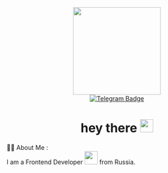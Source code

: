 <div id="header" align="center">
  <img src="https://media.giphy.com/media/A5PYmtufdQIjD37IC0/giphy.gif" width="200"/>
  <div id="badges">
    <a href="https://t.me/ivanamln">
      <img src="https://img.shields.io/badge/Telegram-blue?style=for-the-badge&logo=telegram&logoColor=white" alt="Telegram Badge"/>
    </a> 
  </div>
  <h1>
    hey there
    <img src="https://media.giphy.com/media/hvRJCLFzcasrR4ia7z/giphy.gif" width="30px"/>
  </h1>
</div>
👨‍💻 About Me :
<div>I am a Frontend Developer <img src="https://media.giphy.com/media/WUlplcMpOCEmTGBtBW/giphy.gif" width="30"> from Russia.</div>


